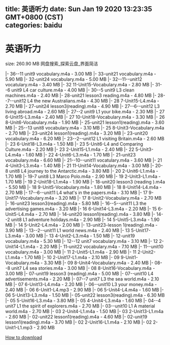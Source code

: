 
title: 英语听力
date: Sun Jan 19 2020 13:23:35 GMT+0800 (CST)    
categories: baidu
---

# 英语听力
size: 260.90 MB
 网盘搜索_探索云盘_界面简洁
 
|- 36--11 unit9 vocabulary.m4a - 3.00 MB
|- 33-unit21 vocabulary.m4a - 5.90 MB
|- 32-unit24 vocabulary.m4a - 5.00 MB
|- 32--11--unit12 vocatulary.m4a - 3.40 MB
|- 32 11-Unit15-Vocabulary.m4a - 2.80 MB
|- 31--6 unit9 L4 car culture.m4a - 4.00 MB
|- 30--5 unit9 L3 clean machines.m4a - 2.40 MB
|- 28-unit21 lesson3 reading.m4a - 4.80 MB
|- 28--7--unit12 L4 the new Australians.m4a - 4.30 MB
|- 28 7-Unit15-L4.m4a - 2.70 MB
|- 27-unit24 lesson3(reading).m4a - 4.90 MB
|- 27--6--unit12 L3 living abroad.m4a - 2.60 MB
|- 27--2 unit9 L1 your bike.m4a - 2.30 MB
|- 27 6-Unit15-L3.m4a - 2.40 MB
|- 27 10-Unit18-Vocabulary.m4a - 3.30 MB
|- 26 8-Unit6-Vocabulary.m4a - 1.90 MB
|- 25-unit21 lesson1(reading).m4a - 3.60 MB
|- 25--13 unit8 vocabulary.m4a - 3.10 MB
|- 25 8-Unit3-Vocabulary.m4a - 2.70 MB
|- 23-unit24 lesson1(reading).m4a - 3.20 MB
|- 23-unit20 vocabulary.m4a - 6.20 MB
|- 23--2--unit12 L1 visiting Britain.m4a - 2.60 MB
|- 23 6-Unit18-L3.m4a - 1.50 MB
|- 23 5-Unit6-L4 and Comparing Culture.m4a - 2.20 MB
|- 23 2-Unit15-L1.m4a - 2.40 MB
|- 22 5-Unit3-L4.m4a - 1.60 MB
|- 22 4-Unit6-L3.m4a - 1.70 MB
|- 21-unit23 vocabulary.m4a - 6.60 MB
|- 21--10--unit11 vocatulary.m4a - 3.60 MB
|- 21 4-Unit3-L3.m4a - 1.40 MB
|- 21 11-Unit14-Vocabulary.m4a - 3.00 MB
|- 20-8 unit8 L4 journey to the Antarctic.m4a - 3.80 MB
|- 20 2-Unit6-L1.m4a - 1.70 MB
|- 19-7 unit8 L3 Marco Polo.m4a - 2.90 MB
|- 19 2-Unit3-L1.m4a - 1.70 MB
|- 19 2-Unit18-L1.m4a - 1.90 MB
|- 18-unit20 lesson3 (reading ).m4a - 5.50 MB
|- 18 9-Unit5-Vocabulary.m4a - 1.80 MB
|- 18 8-Unit14-L4.m4a - 2.70 MB
|- 17--6--unit11 L4 what's in the papers.m4a - 3.10 MB
|- 17 9-Unit17-Vocabulary.m4a - 3.20 MB
|- 17 8-Unit2-Vocabulary.m4a - 2.70 MB
|- 16-unit23 lesson3(reading).m4a - 5.80 MB
|- 16--5--unit11 L3 the advertising games.m4a - 3.20 MB
|- 16 6-Unit14-L3.m4a - 2.20 MB
|- 15 6-Unit5-L4.m4a - 2.70 MB
|- 14-unit20 lesson1(reading).m4a - 3.80 MB
|- 14--2 unit8 L1 adventure holidays.m4a - 2.90 MB
|- 14 5-Unit5-L3.m4a - 1.90 MB
|- 14 5-Unit2-L4.m4a - 2.00 MB
|- 13-unit23-lesson 1(reading).m4a - 3.90 MB
|- 13--2--unit11 L1 world news.m4a - 2.40 MB
|- 13 5-Unit17-L3.m4a - 3.00 MB
|- 13 4-Unit2-L3.m4a - 1.50 MB
|- 12-unit19 vocabulary.m4a - 5.30 MB
|- 12--12 unit7 vocabulary.m4a - 3.10 MB
|- 12 2-Unit14-L1.m4a - 2.20 MB
|- 11-unit22 vocabulary.m4a - 7.10 MB
|- 11--unit10 vocabulary.m4a - 3.00 MB
|- 11 2-Unit5-L1.m4a - 2.90 MB
|- 11 2-Unit2-L1.m4a - 1.70 MB
|- 10 2-Unit17-L1.m4a - 2.10 MB
|- 09 9-Unit1-Vocabulary.m4a - 3.30 MB
|- 09 8-Unit4-Vocabulary.m4a - 2.40 MB
|- 08--8 unit7 L4 sea stories.m4a - 3.00 MB
|- 08 8-Unit16-Vocabulary.m4a - 3.00 MB
|- 07-unit19 lesson3 (reading).m4a - 5.00 MB
|- 07--unit10 L4 advertisements.m4a - 2.20 MB
|- 07--7 unit7 L3 the sea world.m4a - 2.10 MB
|- 07 6-Unit13-L4.m4a - 2.20 MB
|- 06--unit10 L3 your money.m4a - 2.40 MB
|- 06 6-Unit1-L4.mp3 - 2.90 MB
|- 06 5-Unit4-L4.m4a - 1.60 MB
|- 06 5-Unit13-L3.m4a - 1.50 MB
|- 05-unit22 lesson3(reading).m4a - 6.30 MB
|- 05 5-Unit16-L3.m4a - 3.80 MB
|- 05 4-Unit4-L3.m4a - 1.60 MB
|- 04--4 unit7 L1 the spirit of explorers.m4a - 2.70 MB
|- 03--unit10 L1 A material world.m4a - 2.70 MB
|- 03 2-Unit4-L1.m4a - 1.50 MB
|- 03 2-Unit13-L1.m4a - 2.60 MB
|- 02-unit22 lesson1(reading).m4a - 4.60 MB
|- 02-unit19 lesson1(reading).m4a - 3.70 MB
|- 02 2-Unit16-L1.m4a - 2.10 MB
|- 02 2-Unit1-L1.mp3 - 2.90 MB

[How to download](https://bpcam.bemobtrk.com/go/2ceec3aa-1ca2-46d6-b9ff-aaa5c184517c?jno=273)